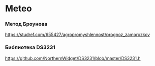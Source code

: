 # Meteo
### Метод Броунова
https://studref.com/655427/agropromyshlennost/prognoz_zamorozkov

### Библиотека DS3231
https://github.com/NorthernWidget/DS3231/blob/master/DS3231.h
